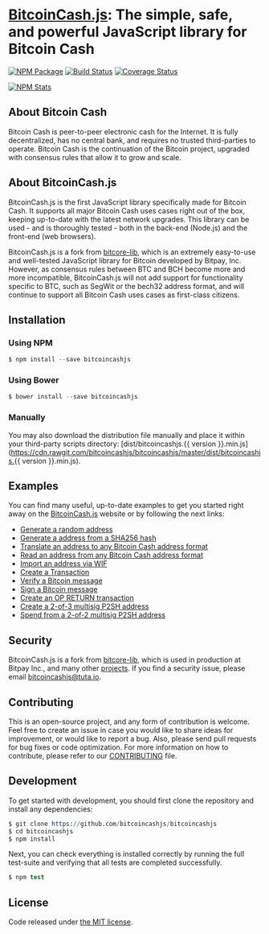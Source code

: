 # [BitcoinCash.js](https://bitcoincashjs.github.io/): The simple, safe, and powerful JavaScript library for Bitcoin Cash

[![NPM Package](https://img.shields.io/npm/v/bitcoincashjs.svg?style=flat-square)](https://www.npmjs.org/package/bitcoincashjs)
[![Build Status](https://img.shields.io/travis/bitcoincashjs/bitcoincashjs.svg?branch=master&style=flat-square)](https://travis-ci.org/bitcoincashjs/bitcoincashjs)
[![Coverage Status](https://img.shields.io/coveralls/bitcoincashjs/bitcoincashjs.svg?style=flat-square)](https://coveralls.io/r/bitcoincashjs/bitcoincashjs)

[![NPM Stats](https://nodei.co/npm/bitcoincashjs.png?downloads=true)](https://nodei.co/npm/bitcoincashjs/)

## About Bitcoin Cash

Bitcoin Cash is peer-to-peer electronic cash for the Internet. It is fully decentralized, has no central bank, and requires no trusted third-parties to operate. Bitcoin Cash is the continuation of the Bitcoin project, upgraded with consensus rules that allow it to grow and scale.

## About BitcoinCash.js

BitcoinCash.js is the first JavaScript library specifically made for Bitcoin Cash. It supports all major Bitcoin Cash uses cases right out of the box, keeping up-to-date with the latest network upgrades. This library can be used - and is thoroughly tested - both in the back-end (Node.js) and the front-end (web browsers).

BitcoinCash.js is a fork from [bitcore-lib](https://github.com/bitpay/bitcore-lib/), which is an extremely easy-to-use and well-tested JavaScript library for Bitcoin developed by Bitpay, Inc. However, as consensus rules between BTC and BCH become more and more incompatible, BitcoinCash.js will not add support for functionality specific to BTC, such as SegWit or the bech32 address format, and will continue to support all Bitcoin Cash uses cases as first-class citizens.

## Installation

### Using NPM

```s
$ npm install --save bitcoincashjs
```

### Using Bower

```s
$ bower install --save bitcoincashjs
```

### Manually

You may also download the distribution file manually and place it within your third-party scripts directory: [dist/bitcoincashjs.{{ version }}.min.js](https://cdn.rawgit.com/bitcoincashjs/bitcoincashjs/master/dist/bitcoincashjs.{{ version }}.min.js).

## Examples

You can find many useful, up-to-date examples to get you started right away on the [BitcoinCash.js](https://bitcoincashjs.github.io/#Examples) website or by following the next links:

* [Generate a random address](https://github.com/bitcoincashjs/bitcoincashjs/blob/master/docs/examples.md#generate-a-random-address)
* [Generate a address from a SHA256 hash](https://github.com/bitcoincashjs/bitcoincashjs/blob/master/docs/examples.md#generate-a-address-from-a-sha256-hash)
* [Translate an address to any Bitcoin Cash address format](https://github.com/bitcoincashjs/bitcoincashjs/blob/master/docs/examples.md#translate-an-address-to-any-bitcoin-cash-address-format)
* [Read an address from any Bitcoin Cash address format](https://github.com/bitcoincashjs/bitcoincashjs/blob/master/docs/examples.md#read-an-address-from-any-bitcoin-cash-address-format)
* [Import an address via WIF](https://github.com/bitcoincashjs/bitcoincashjs/blob/master/docs/examples.md#import-an-address-via-wif)
* [Create a Transaction](https://github.com/bitcoincashjs/bitcoincashjs/blob/master/docs/examples.md#create-a-transaction)
* [Verify a Bitcoin message](https://github.com/bitcoincashjs/bitcoincashjs/blob/master/docs/examples.md#verify-a-bitcoin-message)
* [Sign a Bitcoin message](https://github.com/bitcoincashjs/bitcoincashjs/blob/master/docs/examples.md#sign-a-bitcoin-message)
* [Create an OP RETURN transaction](https://github.com/bitcoincashjs/bitcoincashjs/blob/master/docs/examples.md#create-an-op-return-transaction)
* [Create a 2-of-3 multisig P2SH address](https://github.com/bitcoincashjs/bitcoincashjs/blob/master/docs/examples.md#create-a-2-of-3-multisig-p2sh-address)
* [Spend from a 2-of-2 multisig P2SH address](https://github.com/bitcoincashjs/bitcoincashjs/blob/master/docs/examples.md#spend-from-a-2-of-2-multisig-p2sh-address)

## Security

BitcoinCash.js is a fork from [bitcore-lib](https://github.com/bitpay/bitcore-lib/), which is used in production at Bitpay Inc., and many other [projects](http://bitcore.io#projects). If you find a security issue, please email [bitcoincashjs@tuta.io](mailto:bitcoincashjs@tuta.io).

## Contributing

This is an open-source project, and any form of contribution is welcome. Feel free to create an issue in case you would like to share ideas for improvement, or would like to report a bug. Also, please send pull requests for bug fixes or code optimization. For more information on how to contribute, please refer to our [CONTRIBUTING](https://github.com/bitcoincashjs/bitcoincashjs/blob/master/CONTRIBUTING.md) file.

## Development

To get started with development, you should first clone the repository and install any dependencies:

```s
$ git clone https://github.com/bitcoincashjs/bitcoincashjs
$ cd bitcoincashjs
$ npm install
```
Next, you can check everything is installed correctly by running the full test-suite and verifying that all tests are completed successfully.

```s
$ npm test
```

## License

Code released under [the MIT license](https://github.com/bitcoincashjs/bitcoincashjs/blob/master/LICENSE).
